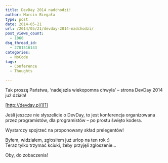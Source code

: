 ```yaml
---
title: DevDay 2014 nadchodzi!
author: Marcin Biegała
type: post
date: 2014-05-21
url: /2014/05/21/devday-2014-nadchodzi/
post_views_count:
  - 1060
dsq_thread_id:
  - 2701516143
categories:
  - NoCode
tags:
  - Conference
  - Thoughts

---
```

Tak proszę Państwa, &#8216;nadejszla wiekopomna chwyla&#8217; &#8211; strona DevDay 2014 już działa!

[http://devday.pl/][1]

Jeśli jeszcze nie słyszelicie o DevDay, to jest konferencja organizowana przez programistów, dla programistów &#8211; po prostu święto kodera.

Wystarczy spojrzeć na proponowany skład prelegentów!

Byłem, widziałem, zgłosiłem już urlop na ten rok :)  
Teraz tylko trzymać kciuki, żeby przyjęli zgłoszenie&#8230;

Oby, do zobaczenia!

<!--more-->

 [1]: http://devday.pl/ "http://devday.pl/"